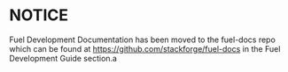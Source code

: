 
NOTICE
======

Fuel Development Documentation has been moved
to the fuel-docs repo which can be found at 
https://github.com/stackforge/fuel-docs
in the Fuel Development Guide section.a


